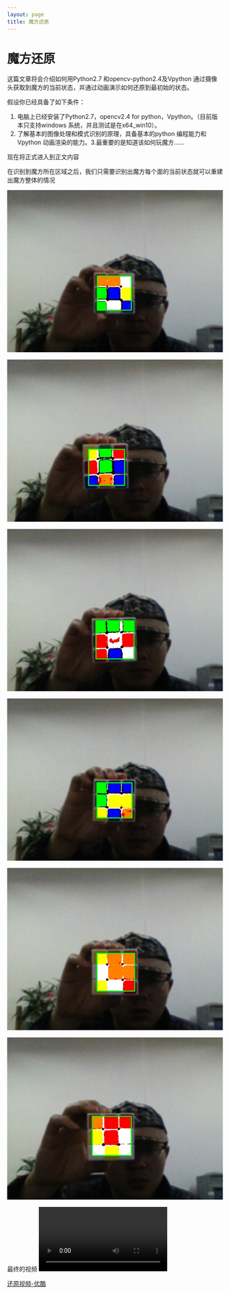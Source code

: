 ```yaml
---
layout: page
title: 魔方还原
---
```


# 魔方还原

这篇文章将会介绍如何用Python2.7 和opencv-python2.4及Vpython 通过摄像头获取到魔方的当前状态，并通过动画演示如何还原到最初始的状态。

假设你已经具备了如下条件：

1. 电脑上已经安装了Python2.7，opencv2.4 for python，Vpython。（目前版本只支持windows 系统，并且测试是在x64_win10）。
2. 了解基本的图像处理和模式识别的原理，具备基本的python 编程能力和Vpython 动画渲染的能力。3.最重要的是知道该如何玩魔方……

现在将正式进入到正文内容


在识别到魔方所在区域之后，我们只需要识别出魔方每个面的当前状态就可以重建出魔方整体的情况

 ![前面](../pic/rubik_cube/Front.jpg)
 
 ![后面](../pic/rubik_cube/Back.jpg)
  
 ![左面](../pic/rubik_cube/Left.jpg)
   
 ![右面](../pic/rubik_cube/Right.jpg)
    
![上面](../pic/rubik_cube/Top.jpg)
     
![下面](../pic/rubik_cube/Bottom.jpg)

最终的视频
<video src="../video/stepByStep.mp4" controls="controls">
您的浏览器不支持 video 标签。
</video>

[还原视频-优酷](http://v.youku.com/v_show/id_XMjcwMzk0NDM3Ng==.html)

